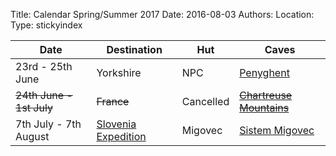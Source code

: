 ﻿Title: Calendar Spring/Summer 2017
Date: 2016-08-03
Authors:
Location:
Type: stickyindex

|Date              | Destination                          | Hut                                                                                  | Caves  |
| ---              |  ---                                 | ---                                                                                  |  ---  |
| 23rd - 25th June | Yorkshire | NPC | [Penyghent](/rcc/caving/caves/Penyghent%20Pot.html) |
|~~24th June - 1st July~~| ~~France~~ | Cancelled | ~~[Chartreuse Mountains](https://en.wikipedia.org/wiki/Chartreuse_Mountains)~~|
|7th July - 7th August| [Slovenia Expedition](https://union.ic.ac.uk/rcc/caving/wiki/ExpeditionInformationForNovices) | Migovec | [Sistem Migovec](https://union.ic.ac.uk/rcc/caving/slovenia/)|

